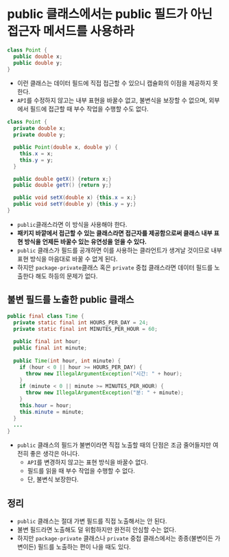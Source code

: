# public 클래스에서는 public 필드가 아닌 접근자 메서드를 사용하라

```java
class Point {
  public double x;
  public double y;
}
```
* 이런 클래스는 데이터 필드에 직접 접근할 수 있으니 캡슐화의 이점을 제공하지 못한다.
* `API`를 수정하지 않고는 내부 표현을 바꿀수 없고, 불변식을 보장할 수 없으며, 외부에서 필드에 접근할 때
  부수 작업을 수행할 수도 없다.

```java
class Point {
  private double x;
  private double y;

  public Point(double x, double y) {
    this.x = x;
    this.y = y;
  }

  public double getX() {return x;}
  public double getY() {return y;}

  public void setX(double x) {this.x = x;}
  public void setY(double y) {this.y = y;}
}
```
* `public`클래스라면 이 방식을 사용해야 한다.
* **패키지 바깥에서 접근할 수 있는 클래스라면 접근자를 제공함으로써 클래스 내부 표현 방식을 언제든 바꿀수 있는
  유연성을 얻을 수 있다.**
* `public` 클래스가 필드를 공개하면 이를 사용하는 클라언트가 생겨날 것이므로 내부 표현 방식을 마음대로 바꿀 수 
  없게 된다.
* 하지만 `package-private`클래스 혹은 `private` 중첩 클래스라면 데이터 필드를 노출한다 해도 하등의 문제가 없다.

## 불변 필드를 노출한 public 클래스 

```java
public final class Time {
  private static final int HOURS_PER_DAY = 24;
  private static final int MINUTES_PER_HOUR = 60;
  
  public final int hour;
  public final int minute;
  
  public Time(int hour, int minute) {
    if (hour < 0 || hour >= HOURS_PER_DAY) {
      throw new IllegalArgumentException("시간: " + hour);
    }
    if (minute < 0 || minute >= MINUTES_PER_HOUR) {
      throw new IllegalArgumentException("분: " + minute);
    }
    this.hour = hour;
    this.minute = minute;
  }
  ...
}
```
* `public` 클래스의 필드가 불변이라면 직접 노출할 때의 단점은 조금 줄어들지만 여전히 좋은 생각은 아니다.
    * `API`를 변경하지 않고는 표현 방식을 바꿀수 없다.
    * 필드를 읽을 때 부수 작업을 수행할 수 없다.
    * 단, 불변식 보장한다.

## 정리

* `public` 클래스는 절대 가변 필드를 직접 노출해서는 안 된다. 
* 불변 필드라면 노출해도 덜 위험하지만 완전히 안심할 수는 없다. 
* 하지만 `package-private` 클래스나 `private` 중첩 클래스에서는 종종(불변이든 가변이든) 필드를
  노출하는 편이 나을 때도 있다.